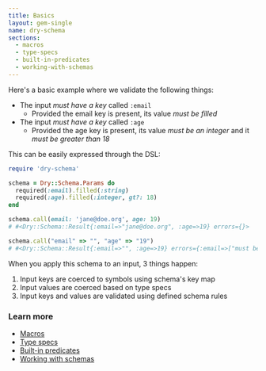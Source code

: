 ```yaml
---
title: Basics
layout: gem-single
name: dry-schema
sections:
  - macros
  - type-specs
  - built-in-predicates
  - working-with-schemas
---
```


Here's a basic example where we validate the following things:

- The input _must have a key_ called `:email`
  - Provided the email key is present, its value _must be filled_
- The input _must have a key_ called `:age`
  - Provided the age key is present, its value _must be an integer_ and it _must be greater than 18_

This can be easily expressed through the DSL:

```ruby
require 'dry-schema'

schema = Dry::Schema.Params do
  required(:email).filled(:string)
  required(:age).filled(:integer, gt?: 18)
end

schema.call(email: 'jane@doe.org', age: 19)
# #<Dry::Schema::Result{:email=>"jane@doe.org", :age=>19} errors={}>

schema.call("email" => "", "age" => "19")
# #<Dry::Schema::Result{:email=>"", :age=>19} errors={:email=>["must be filled"]}>
```

When you apply this schema to an input, 3 things happen:

1. Input keys are coerced to symbols using schema's key map
2. Input values are coerced based on type specs
3. Input keys and values are validated using defined schema rules

### Learn more

- [Macros](docs::basics/macros)
- [Type specs](docs::basics/type-specs)
- [Built-in predicates](docs::basics/built-in-predicates)
- [Working with schemas](docs::basics/working-with-schemas)
